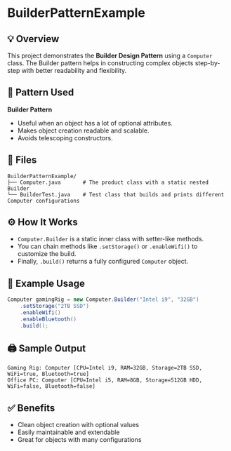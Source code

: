 # BuilderPatternExample

## 💡 Overview

This project demonstrates the **Builder Design Pattern** using a `Computer` class. The Builder pattern helps in constructing complex objects step-by-step with better readability and flexibility.

## 🧱 Pattern Used

**Builder Pattern**  
- Useful when an object has a lot of optional attributes.
- Makes object creation readable and scalable.
- Avoids telescoping constructors.

## 📁 Files

```
BuilderPatternExample/
├── Computer.java       # The product class with a static nested Builder
└── BuilderTest.java    # Test class that builds and prints different Computer configurations
```

## ⚙️ How It Works

- `Computer.Builder` is a static inner class with setter-like methods.
- You can chain methods like `.setStorage()` or `.enableWifi()` to customize the build.
- Finally, `.build()` returns a fully configured `Computer` object.

## 🧪 Example Usage

```java
Computer gamingRig = new Computer.Builder("Intel i9", "32GB")
    .setStorage("2TB SSD")
    .enableWifi()
    .enableBluetooth()
    .build();
```

## 🖨️ Sample Output

```
Gaming Rig: Computer [CPU=Intel i9, RAM=32GB, Storage=2TB SSD, WiFi=true, Bluetooth=true]
Office PC: Computer [CPU=Intel i5, RAM=8GB, Storage=512GB HDD, WiFi=false, Bluetooth=false]
```

## ✅ Benefits

- Clean object creation with optional values
- Easily maintainable and extendable
- Great for objects with many configurations

